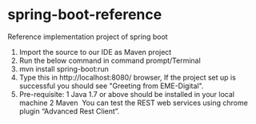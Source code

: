 # spring-boot-reference
Reference implementation project of spring boot
1.	Import the source to our IDE as Maven project
2.	Run the below command in command prompt/Terminal 
3.	mvn install spring-boot:run
4.	Type this in http://localhost:8080/ browser, If the project set up is successful you should see "Greeting from EME-Digital". 
5.	Pre-requisite:
1	Java 1.7 or above should be installed in your local machine
2	Maven 
You can test the REST web services using chrome plugin “Advanced Rest Client”.
